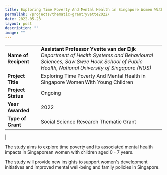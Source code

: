 ```yaml
---
title: Exploring Time Poverty And Mental Health in Singapore Women With Young Children
permalink: /projects/thematic-grant/yvette2022/
date: 2022-05-23
layout: post
description: ""
image: ""
---
```

|  |  |
|---|---|
| **Name of Recipent** | **Assistant Professor Yvette van der Eijk**<br> _Department of Health Systems and Behavioural Sciences, Saw Swee Hock School of Public Health, National University of Singapore (NUS)_ |
| **Project Title** | Exploring Time Poverty And Mental Health in Singapore Women With Young Children |
| **Project Status** | Ongoing |
| **Year Awarded** | 2022 |
| **Type of Grant** | Social Science Research Thematic Grant |
|

The study aims to explore time poverty and its associated mental health impacts in Singaporean women with children aged 0 - 7 years.  

The study will provide new insights to support women's development initiatives and improved mental well-being and family policies in Singapore.